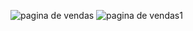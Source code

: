 ![pagina de vendas](https://github.com/Ana-Paula1979/Minha-Primeira-Pagina-/assets/129860125/abb86355-3565-4ffd-9ca2-5c3237f9faf5)
![pagina de vendas1](https://github.com/Ana-Paula1979/Minha-Primeira-Pagina-/assets/129860125/aad3299f-7837-4f1c-835b-7e0d09be8e2c)
